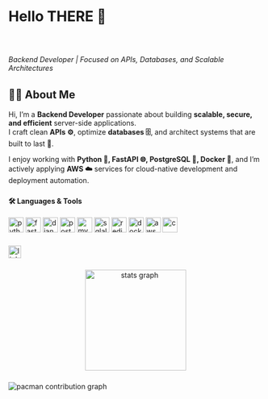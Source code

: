 <h1 align="left">Hello THERE 👋</h1>

###  
<br clear="both">

<h6 align="left">Backend Developer | Focused on APIs, Databases, and Scalable Architectures</h6>

###  

<h2 align="left">👩‍💻 About Me</h2>

Hi, I’m a **Backend Developer** passionate about building **scalable, secure, and efficient** server-side applications.  
I craft clean **APIs ⚙️**, optimize **databases 🗄️**, and architect systems that are built to last **🔧**.

I enjoy working with **Python 🐍, FastAPI 🌐, PostgreSQL 🐘, Docker 🐳**, and I’m actively applying **AWS ☁️** services for cloud-native development and deployment automation.

###  

<h4 align="left">🛠 Languages & Tools</h4>

<div align="left">
  <img src="https://cdn.jsdelivr.net/gh/devicons/devicon/icons/python/python-original.svg" height="30" alt="python" />
  <img src="https://cdn.jsdelivr.net/gh/devicons/devicon/icons/fastapi/fastapi-original.svg" height="30" alt="fastapi" />
  <img src="https://cdn.jsdelivr.net/gh/devicons/devicon/icons/django/django-plain.svg" height="30" alt="django" />
  <img src="https://cdn.jsdelivr.net/gh/devicons/devicon/icons/postgresql/postgresql-original.svg" height="30" alt="postgresql" />
  <img src="https://cdn.jsdelivr.net/gh/devicons/devicon/icons/mysql/mysql-original.svg" height="30" alt="mysql" />
  <img src="https://cdn.jsdelivr.net/gh/devicons/devicon/icons/sqlalchemy/sqlalchemy-original.svg" height="30" alt="sqlalchemy" />
  <img src="https://cdn.jsdelivr.net/gh/devicons/devicon/icons/redis/redis-original.svg" height="30" alt="redis" />
  <img src="https://cdn.jsdelivr.net/gh/devicons/devicon/icons/docker/docker-original.svg" height="30" alt="docker" />
  <img src="https://cdn.jsdelivr.net/gh/devicons/devicon/icons/amazonwebservices/amazonwebservices-line-wordmark.svg" height="30" alt="aws" />
  <img src="https://cdn.jsdelivr.net/gh/devicons/devicon/icons/c/c-original.svg" height="30" alt="c" />
</div>

###  

<div align="left">
  <a href="https://www.linkedin.com/in/salohiddin-undefined-981715373">
    <img src="https://img.shields.io/static/v1?message=LinkedIn&logo=linkedin&label=&color=0077B5&logoColor=white&labelColor=&style=for-the-badge" height="25" alt="linkedin" />
  </a>
</div>

###  

<div align="center">
  <img src="https://github-readme-stats.vercel.app/api?username=NeoCode-02&hide_title=true&hide_rank=false&show_icons=true&include_all_commits=true&count_private=true&disable_animations=false&theme=tokyonight&locale=en&hide_border=true&order=1" height="200" alt="stats graph" />
</div>

###  

<picture>
  <source media="(prefers-color-scheme: dark)" srcset="https://raw.githubusercontent.com/NeoCode-02/NeoCode-02/output/pacman-contribution-graph-dark.svg">
  <source media="(prefers-color-scheme: light)" srcset="https://raw.githubusercontent.com/NeoCode-02/NeoCode-02/output/pacman-contribution-graph.svg">
  <img alt="pacman contribution graph" src="https://raw.githubusercontent.com/NeoCode-02/NeoCode-02/output/pacman-contribution-graph.svg">
</picture>
